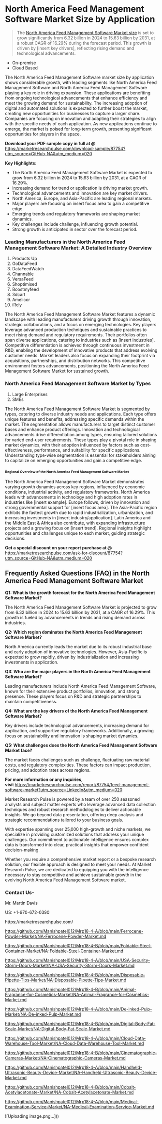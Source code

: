 <h1>North America Feed Management Software Market&nbsp;Size by Application</h1><blockquote><p>The <a href="https://marketresearchpulse.com/download-sample/87754?utm_source=GitHub-NA&amp;utm_medium=020">North America Feed Management Software Market size</a> is set to grow significantly from 6.32 billion in 2024 to 15.63 billion by 2031, at a robust CAGR of 16.29% during the forecast period. This growth is driven by [insert key drivers], reflecting rising demand and technological advancements.</p></blockquote><ul><li>On-premise <li> Cloud Based</li></ul><p>The North America Feed Management Software market size by application shows considerable growth, with leading segments like North America Feed Management Software and North America Feed Management Software playing a key role in driving expansion. These applications are benefiting from ongoing technological advancements that enhance efficiency and meet the growing demand for sustainability. The increasing adoption of digital and automated solutions is expected to further boost the market, creating new opportunities for businesses to capture a larger share. Companies are focusing on innovation and adapting their strategies to align with the specific needs of each application. As new applications continue to emerge, the market is poised for long-term growth, presenting significant opportunities for players in the space.</p><p><strong>Download your PDF sample copy in full at @ </strong><a href="https://marketresearchpulse.com/download-sample/87754?utm_source=GitHub-NA&amp;utm_medium=020">https://marketresearchpulse.com/download-sample/87754?utm_source=GitHub-NA&amp;utm_medium=020</a></p><p><strong>Key Highlights: </strong></p><ul><li>The North America Feed Management Software Market is expected to grow from 6.32 billion in 2024 to 15.63 billion by 2031, at a CAGR of 16.29%.</li><li>Increasing demand for trend or application is driving market growth.</li><li>Technological advancements and innovation are key market drivers.</li><li>North America, Europe, and Asia-Pacific are leading regional markets.</li><li>Major players are focusing on insert focus area to gain a competitive edge.</li><li>Emerging trends and regulatory frameworks are shaping market dynamics.</li><li>Key challenges include challenge, influencing growth potential.</li><li>Strong growth is anticipated in sector over the forecast period.</li></ul><h3>Leading Manufacturers in the North America Feed Management Software Market: A Detailed Industry Overview</h3><ol><li>Products Up</li><li>GoDataFeed</li><li>DataFeedWatch</li><li>Channable</li><li>VersaFeed</li><li>Shoptimised</li><li>Boostmyfeed</li><li>3dcart</li><li>Amelicor</li><li>iRely</li></ol><div class="flex max-w-full flex-col flex-grow"><div class="min-h-8 text-message flex w-full flex-col items-end gap-2 whitespace-normal break-words [.text-message+&amp;]:mt-5" dir="auto" data-message-author-role="assistant" data-message-id="fd8432e4-4910-450d-b182-61b7bfb0a01f" data-message-model-slug="gpt-4o"><div class="flex w-full flex-col gap-1 empty:hidden first:pt-[3px]"><div class="markdown prose w-full break-words dark:prose-invert light"><p>The North America Feed Management Software Market features a dynamic landscape with leading manufacturers driving growth through innovation, strategic collaborations, and a focus on emerging technologies. Key players leverage advanced production techniques and sustainable practices to meet rising demand and regulatory requirements. Their portfolios often span diverse applications, catering to industries such as [insert industries]. Competitive differentiation is achieved through continuous investment in R&amp;D, enabling the development of innovative products that address evolving customer needs. Market leaders also focus on expanding their footprint via acquisitions, partnerships, and distribution networks. This competitive environment fosters advancements, positioning the North America Feed Management Software Market for sustained growth.</p></div></div></div></div><h3>North America Feed Management Software Market by Types</h3><ol><li>Large Enterprises <li> SMEs</li></ol><div class="flex max-w-full flex-col flex-grow"><div class="min-h-8 text-message flex w-full flex-col items-end gap-2 whitespace-normal break-words [.text-message+&amp;]:mt-5" dir="auto" data-message-author-role="assistant" data-message-id="084470be-0bb7-4664-bddf-5156b4f41249" data-message-model-slug="gpt-4o-mini"><div class="flex w-full flex-col gap-1 empty:hidden first:pt-[3px]"><div class="markdown prose w-full break-words dark:prose-invert light"><p>The North America Feed Management Software Market is segmented by types, catering to diverse industry needs and applications. Each type offers unique features and benefits, addressing specific demands within the market. The segmentation allows manufacturers to target distinct customer bases and enhance product offerings. Innovation and technological advancements drive differentiation among types, ensuring tailored solutions for varied end-user requirements. These types play a pivotal role in shaping market dynamics, with their adoption influenced by factors such as cost-effectiveness, performance, and suitability for specific applications. Understanding type-wise segmentation is essential for stakeholders aiming to capitalize on emerging opportunities and gain a competitive edge.</p></div></div></div></div><h3><span style="font-size: 11px;">Regional Overview of the North America Feed Management Software Market</span></h3><div class="flex max-w-full flex-col flex-grow"><div class="min-h-8 text-message flex w-full flex-col items-end gap-2 whitespace-normal break-words [.text-message+&amp;]:mt-5" dir="auto" data-message-author-role="assistant" data-message-id="e9038762-ce64-4e30-91c9-9bd413514231" data-message-model-slug="gpt-4o-mini"><div class="flex w-full flex-col gap-1 empty:hidden first:pt-[3px]"><div class="markdown prose w-full break-words dark:prose-invert light"><p>The North America Feed Management Software Market demonstrates varying growth dynamics across key regions, influenced by economic conditions, industrial activity, and regulatory frameworks. North America leads with advancements in technology and high adoption rates in industries like [insert example]. Europe follows, driven by innovation and strong governmental support for [insert focus area]. The Asia-Pacific region exhibits the fastest growth due to rapid industrialization, urbanization, and increasing investments in [insert industry/application]. Latin America and the Middle East &amp; Africa also contribute, with expanding infrastructure projects and a growing focus on [insert trend]. Regional insights highlight opportunities and challenges unique to each market, guiding strategic decisions.</p></div></div></div></div><p><strong>Get a special discount on your report purchase at @ </strong><a href="https://marketresearchpulse.com/ask-for-discount/87754?utm_source=GitHub-NA&amp;utm_medium=020">https://marketresearchpulse.com/ask-for-discount/87754?utm_source=GitHub-NA&amp;utm_medium=020</a></p><h2>Frequently Asked Questions (FAQ) in the North America Feed Management Software Market</h2><p><strong>Q1: What is the growth forecast for the North America Feed Management Software Market?</strong></p><p>The North America Feed Management Software Market is projected to grow from 6.32 billion in 2024 to 15.63 billion by 2031, at a CAGR of 16.29%. This growth is fueled by advancements in trends and rising demand across industries.</p><p><strong>Q2: Which region dominates the North America Feed Management Software Market?</strong></p><p>North America currently leads the market due to its robust industrial base and early adoption of innovative technologies. However, Asia-Pacific is expected to grow rapidly, driven by industrialization and increasing investments in application.</p><p><strong>Q3: Who are the major players in the North America Feed Management Software Market?</strong></p><p>Leading manufacturers include North America Feed Management Software, known for their extensive product portfolios, innovation, and strong presence. These players focus on R&amp;D and strategic partnerships to maintain competitiveness.</p><p><strong>Q4: What are the key drivers of the North America Feed Management Software Market?</strong></p><p>Key drivers include technological advancements, increasing demand for application, and supportive regulatory frameworks. Additionally, a growing focus on sustainability and innovation is shaping market dynamics.</p><p><strong>Q5: What challenges does the North America Feed Management Software Market face?</strong></p><p>The market faces challenges such as challenge, fluctuating raw material costs, and regulatory complexities. These factors can impact production, pricing, and adoption rates across regions.</p><p><strong>For more information or any inquiries, visit&nbsp;</strong><a href="https://marketresearchpulse.com/report/87754/feed-management-software-market?utm_source=Linkedin&utm_medium=020">https://marketresearchpulse.com/report/87754/feed-management-software-market?utm_source=Linkedin&utm_medium=020</a></p><p>Market Research Pulse is powered by a team of over 250 seasoned analysts and subject matter experts who leverage advanced data collection techniques and robust research methodologies to deliver actionable insights. We go beyond data presentation, offering deep analysis and strategic recommendations tailored to your business goals.</p><p>With expertise spanning over 25,000 high-growth and niche markets, we specialize in providing customized solutions that address your unique challenges. Our commitment to actionable intelligence ensures complex data is transformed into clear, practical insights that empower confident decision-making.</p><p>Whether you require a comprehensive market report or a bespoke research solution, our flexible approach is designed to meet your needs. At Market Research Pulse, we are dedicated to equipping you with the intelligence necessary to stay competitive and achieve sustainable growth in the evolving North America Feed Management Software market.</p><h3><strong>Contact Us-</strong></h3><p>Mr. Martin Davis</p><p>US: +1-970-672-0390</p><p>https://marketresearchpulse.com/</p><p><a href="https://github.com/Manishpatel012/Mrp18-4-A/blob/main/Ferrocene-Powder-Market/NA-Ferrocene-Powder-Market.md">https://github.com/Manishpatel012/Mrp18-4-A/blob/main/Ferrocene-Powder-Market/NA-Ferrocene-Powder-Market.md</a></p><p><a href="https://github.com/Manishpatel012/Mrp18-4-B/blob/main/Foldable-Steel-Container-Market/NA-Foldable-Steel-Container-Market.md">https://github.com/Manishpatel012/Mrp18-4-B/blob/main/Foldable-Steel-Container-Market/NA-Foldable-Steel-Container-Market.md</a></p><p><a href="https://github.com/Manishpatel012/Mrp18-4-A/blob/main/USA-Security-Storm-Doors-Market/NA-USA-Security-Storm-Doors-Market.md">https://github.com/Manishpatel012/Mrp18-4-A/blob/main/USA-Security-Storm-Doors-Market/NA-USA-Security-Storm-Doors-Market.md</a></p><p><a href="https://github.com/Manishpatel012/Mrp18-4-B/blob/main/Disposable-Pipette-Tips-Market/NA-Disposable-Pipette-Tips-Market.md">https://github.com/Manishpatel012/Mrp18-4-B/blob/main/Disposable-Pipette-Tips-Market/NA-Disposable-Pipette-Tips-Market.md</a></p><p><a href="https://github.com/Manishpatel012/Mrp18-4-B/blob/main/Animal-Fragrance-for-Cosmetics-Market/NA-Animal-Fragrance-for-Cosmetics-Market.md">https://github.com/Manishpatel012/Mrp18-4-B/blob/main/Animal-Fragrance-for-Cosmetics-Market/NA-Animal-Fragrance-for-Cosmetics-Market.md</a></p><p><a href="https://github.com/Manishpatel012/Mrp18-4-A/blob/main/De-inked-Pulp-Market/NA-De-inked-Pulp-Market.md">https://github.com/Manishpatel012/Mrp18-4-A/blob/main/De-inked-Pulp-Market/NA-De-inked-Pulp-Market.md</a></p><p><a href="https://github.com/Manishpatel012/Mrp18-4-B/blob/main/Digital-Body-Fat-Scale-Market/NA-Digital-Body-Fat-Scale-Market.md">https://github.com/Manishpatel012/Mrp18-4-B/blob/main/Digital-Body-Fat-Scale-Market/NA-Digital-Body-Fat-Scale-Market.md</a></p><p><a href="https://github.com/Manishpatel012/Mrp18-4-A/blob/main/Cloud-Data-Warehouse-Tool-Market/NA-Cloud-Data-Warehouse-Tool-Market.md">https://github.com/Manishpatel012/Mrp18-4-A/blob/main/Cloud-Data-Warehouse-Tool-Market/NA-Cloud-Data-Warehouse-Tool-Market.md</a></p><p><a href="https://github.com/Manishpatel012/Mrp18-4-B/blob/main/Cinematographic-Cameras-Market/NA-Cinematographic-Cameras-Market.md">https://github.com/Manishpatel012/Mrp18-4-B/blob/main/Cinematographic-Cameras-Market/NA-Cinematographic-Cameras-Market.md</a></p><p><a href="https://github.com/Manishpatel012/Mrp18-4-A/blob/main/Handheld-Ultrasonic-Beauty-Device-Market/NA-Handheld-Ultrasonic-Beauty-Device-Market.md">https://github.com/Manishpatel012/Mrp18-4-A/blob/main/Handheld-Ultrasonic-Beauty-Device-Market/NA-Handheld-Ultrasonic-Beauty-Device-Market.md</a></p><p><a href="https://github.com/Manishpatel012/Mrp18-4-B/blob/main/Cobalt-Acetylacetonate-Market/NA-Cobalt-Acetylacetonate-Market.md">https://github.com/Manishpatel012/Mrp18-4-B/blob/main/Cobalt-Acetylacetonate-Market/NA-Cobalt-Acetylacetonate-Market.md</a></p><p><a href="https://github.com/Manishpatel012/Mrp18-4-A/blob/main/Medical-Examination-Service-Market/NA-Medical-Examination-Service-Market.md">https://github.com/Manishpatel012/Mrp18-4-A/blob/main/Medical-Examination-Service-Market/NA-Medical-Examination-Service-Market.md</a></p>
![Uploading image.png…]()
